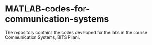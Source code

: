 # MATLAB-codes-for-communication-systems
The repository contains the codes developed for the labs in the course Communication Systems, BITS Pilani.

